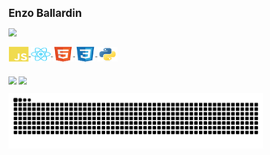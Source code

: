## Enzo Ballardin
 <div>
  <a href="https://github.com/enzoballardin">
  <img height="180em" src="https://github-readme-stats.vercel.app/api?username=enzoballardin&show_icons=true&theme=midnight-purple&include_all_commits=true&count_private=true"/>
</div>
<div style="display: inline_block"><br>
  <img align="center" alt="Enzo-Js" height="30" width="40" src="https://raw.githubusercontent.com/devicons/devicon/master/icons/javascript/javascript-plain.svg">
  <img align="center" alt="Enzo-React" height="30" width="40" src="https://raw.githubusercontent.com/devicons/devicon/master/icons/react/react-original.svg">
  <img align="center" alt="Enzo-HTML" height="30" width="40" src="https://raw.githubusercontent.com/devicons/devicon/master/icons/html5/html5-original.svg">
  <img align="center" alt="Enzo-CSS" height="30" width="40" src="https://raw.githubusercontent.com/devicons/devicon/master/icons/css3/css3-original.svg">
  <img align="center" alt="Enzo-Python" height="30" width="40" src="https://raw.githubusercontent.com/devicons/devicon/master/icons/python/python-original.svg">
</div>
  
  ##
 
<div>
  <a href = "mailto:enzoballardinarcaro@gmail.com"><img src="https://img.shields.io/badge/-Gmail-%23333?style=for-the-badge&logo=gmail&logoColor=white" target="_blank"></a>
  <a href="https://www.linkedin.com/in/enzo-ballardin/" target="_blank"><img src="https://img.shields.io/badge/-LinkedIn-%230077B5?style=for-the-badge&logo=linkedin&logoColor=white" target="_blank"></a> 
 
  ![Snake animation](https://github.com/enzoballardin/enzoballardin/blob/output/github-contribution-grid-snake.svg)
 
</div>

